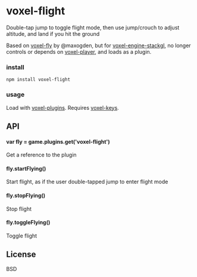 # voxel-flight

Double-tap jump to toggle flight mode, then use jump/crouch to adjust altitude, and land if you hit the ground

Based on [voxel-fly](https://github.com/maxogden/voxel-fly) by @maxogden,
but for [voxel-engine-stackgl](https://github.com/deathcap/voxel-engine-stackgl),
no longer controls or depends on [voxel-player](https://github.com/substack/voxel-player),
and loads as a plugin.

### install
```
npm install voxel-flight
```

### usage

Load with [voxel-plugins](https://github.com/deathcap/voxel-plugins).
Requires [voxel-keys](https://github.com/deathcap/voxel-keys).

## API

#### var fly = game.plugins.get('voxel-flight')

Get a reference to the plugin

#### fly.startFlying()

Start flight, as if the user double-tapped jump to enter flight mode

#### fly.stopFlying()

Stop flight

#### fly.toggleFlying()

Toggle flight

## License

BSD
